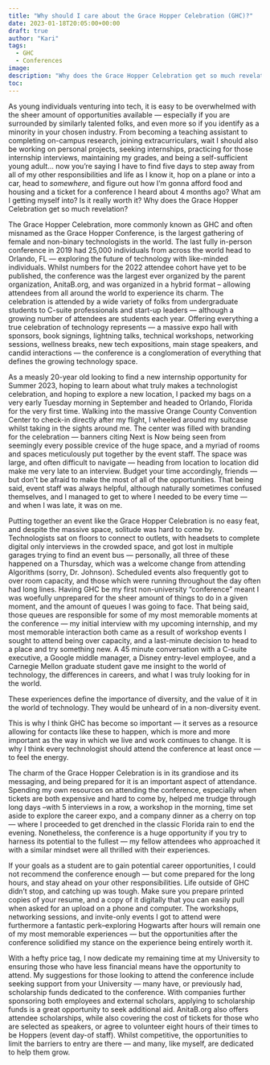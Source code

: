 ```yaml
---
title: "Why should I care about the Grace Hopper Celebration (GHC)?"
date: 2023-01-18T20:05:00+00:00
draft: true
author: "Kari"
tags:
  - GHC
  - Conferences
image: 
description: "Why does the Grace Hopper Celebration get so much revelation? Join me as I discuss my experience as an attendee in 2022, and incoming scholarship coordinator."
toc: 
---
```

As young individuals venturing into tech, it is easy to be overwhelmed with the sheer amount of opportunities available — especially if you are surrounded by similarly talented folks, and even more so if you identify as a minority in your chosen industry. From becoming a teaching assistant to completing on-campus research, joining extracurriculars, wait I should also be working on personal projects, seeking internships, practicing for those internship interviews, maintaining my grades, and being a self-sufficient young adult… now you’re saying I have to find five days to step away from all of my other responsibilities and life as I know it, hop on a plane or into a car, head to _somewhere_, and figure out how I’m gonna afford food and housing and a ticket for a conference I heard about 4 months ago? What am I getting myself into? Is it really worth it? Why does the Grace Hopper Celebration get so much revelation?

The Grace Hopper Celebration, more commonly known as GHC and often misnamed as the Grace Hopper Conference, is the largest gathering of female and non-binary technologists in the world. The last fully in-person conference in 2019 had 25,000 individuals from across the world head to Orlando, FL — exploring the future of technology with like-minded individuals. Whilst numbers for the 2022 attendee cohort have yet to be published, the conference was the largest ever organized by the parent organization, AnitaB.org, and was organized in a hybrid format – allowing attendees from all around the world to experience its charm. The celebration is attended by a wide variety of folks from undergraduate students to C-suite professionals and start-up leaders — although a growing number of attendees are students each year. Offering everything a true celebration of technology represents — a massive expo hall with sponsors, book signings, lightning talks, technical workshops, networking sessions, wellness breaks, new tech expositions, main stage speakers, and candid interactions — the conference is a conglomeration of everything that defines the growing technology space.

As a measly 20-year old looking to find a new internship opportunity for Summer 2023, hoping to learn about what truly makes a technologist celebration, and hoping to explore a new location, I packed my bags on a very early Tuesday morning in September and headed to Orlando, Florida for the very first time. Walking into the massive Orange County Convention Center to check-in directly after my flight, I wheeled around my suitcase whilst taking in the sights around me. The center was filled with branding for the celebration — banners citing Next is Now being seen from seemingly every possible crevice of the huge space, and a myriad of rooms and spaces meticulously put together by the event staff. The space was large, and often difficult to navigate — heading from location to location did make me very late to an interview. Budget your time accordingly, friends — but don’t be afraid to make the most of all of the opportunities. That being said, event staff was always helpful, although naturally sometimes confused themselves, and I managed to get to where I needed to be every time — and when I was late, it was on me.

Putting together an event like the Grace Hopper Celebration is no easy feat, and despite the massive space, solitude was hard to come by. Technologists sat on floors to connect to outlets, with headsets to complete digital only interviews in the crowded space, and got lost in multiple garages trying to find an event bus — personally, all three of these happened on a Thursday, which was a welcome change from attending Algorithms (sorry, Dr. Johnson). Scheduled events also frequently got to over room capacity, and those which were running throughout the day often had long lines. Having GHC be my first non-university “conference” meant I was woefully unprepared for the sheer amount of things to do in a given moment, and the amount of queues I was going to face. That being said, those queues are responsible for some of my most memorable moments at the conference — my initial interview with my upcoming internship, and my most memorable interaction both came as a result of workshop events I sought to attend being over capacity, and a last-minute decision to head to a place and try something new. A 45 minute conversation with a C-suite executive, a Google middle manager, a Disney entry-level employee, and a Carnegie Mellon graduate student gave me insight to the world of technology, the differences in careers, and what I was truly looking for in the world.

These experiences define the importance of diversity, and the value of it in the world of technology. They would be unheard of in a non-diversity event.

This is why I think GHC has become so important — it serves as a resource allowing for contacts like these to happen, which is more and more important as the way in which we live and work continues to change. It is why I think every technologist should attend the conference at least once — to feel the energy.

The charm of the Grace Hopper Celebration is in its grandiose and its messaging, and being prepared for it is an important aspect of attendance. Spending my own resources on attending the conference, especially when tickets are both expensive and hard to come by, helped me trudge through long days –with 5 interviews in a row, a workshop in the morning, time set aside to explore the career expo, and a company dinner as a cherry on top — where I proceeded to get drenched in the classic Florida rain to end the evening. Nonetheless, the conference is a huge opportunity if you try to harness its potential to the fullest — my fellow attendees who approached it with a similar mindset were all thrilled with their experiences.

If your goals as a student are to gain potential career opportunities, I could not recommend the conference enough — but come prepared for the long hours, and stay ahead on your other responsibilities. Life outside of GHC didn’t stop, and catching up was tough. Make sure you prepare printed copies of your resume, and a copy of it digitally that you can easily pull when asked for an upload on a phone and computer. The workshops, networking sessions, and invite-only events I got to attend were furthermore a fantastic perk–exploring Hogwarts after hours will remain one of my most memorable experiences — but the opportunities after the conference solidified my stance on the experience being entirely worth it.

With a hefty price tag, I now dedicate my remaining time at my University to ensuring those who have less financial means have the opportunity to attend. My suggestions for those looking to attend the conference include seeking support from your University — many have, or previously had, scholarship funds dedicated to the conference. With companies further sponsoring both employees and external scholars, applying to scholarship funds is a great opportunity to seek additional aid. AnitaB.org also offers attendee scholarships, while also covering the cost of tickets for those who are selected as speakers, or agree to volunteer eight hours of their times to be Hoppers (event day-of staff). Whilst competitive, the opportunities to limit the barriers to entry are there — and many, like myself, are dedicated to help them grow.
